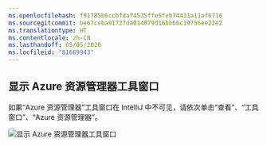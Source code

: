 ```yaml
---
ms.openlocfilehash: f91785b6ccbfda74535ffe5feb74431a11af6716
ms.sourcegitcommit: be67ceba91727da014879d16bbbbc19756ee22e2
ms.translationtype: HT
ms.contentlocale: zh-CN
ms.lasthandoff: 05/05/2020
ms.locfileid: "81669943"
---
```

## <a name="displaying-the-azure-explorer-tool-window"></a>显示 Azure 资源管理器工具窗口

如果“Azure 资源管理器”工具窗口在 IntelliJ 中不可见，请依次单击“查看”、“工具窗口”、“Azure 资源管理器”。    

![显示 Azure 资源管理器工具窗口](../media/show-azure-explorer/show-az-exp-01.png)

